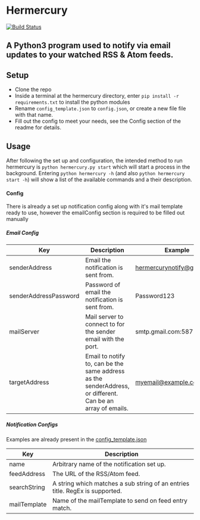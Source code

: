 # Hermercury
[![Build Status](https://travis-ci.org/connor-philip/lazy_unit_tester.svg?branch=master)](https://travis-ci.org/connor-philip/hermercury)


A Python3 program used to notify via email updates to your watched RSS & Atom feeds.
-----


## Setup
* Clone the repo
* Inside a terminal at the hermercury directory, enter `pip install -r requirements.txt` to install the python modules
* Rename `config_template.json` to `config.json`, or create a new file file with that name.
* Fill out the config to meet your needs, see the Config section of the readme for details.

## Usage
After following the set up and configuration, the intended method to run hermercury is `python hermercury.py start` which will start a process in the background.
Entering `python hermercury -h` (and also `python hermercury start -h`) will show a list of the available commands and a their description.


#### Config
There is already a set up notification config along with it's mail template ready to use, however the emailConfig section is required to be filled out manually


##### Email Config
|Key                    | Description                                                                                               | Example                       |
|-----------------------|-----------------------------------------------------------------------------------------------------------|-------------------------------|
| senderAddress         | Email the notification is sent from.                                                                      | hermercurynotify@gmail.com    |
| senderAddressPassword | Password of email the notification is sent from.                                                          | Password123                   |
| mailServer            | Mail server to connect to for the sender email with the port.                                             | smtp.gmail.com:587            |
| targetAddress         | Email to notify to, can be the same address as the senderAddress, or different. Can be an array of emails.| myemail@example.com           |

##### Notification Configs
Examples are already present in the [config_template.json](https://github.com/connor-philip/hermercury/blob/master/config_template.json)

|Key            | Description                                                                                                       |
|---------------|-------------------------------------------------------------------------------------------------------------------|
|name           | Arbitrary name of the notification set up.                                                                         |
|feedAddress    | The URL of the RSS/Atom feed.                                                                                     |
|searchString   | A string which matches a sub string of an entries title. RegEx is supported.                                      |
|mailTemplate   | Name of the mailTemplate to send on feed entry match.                                                             |